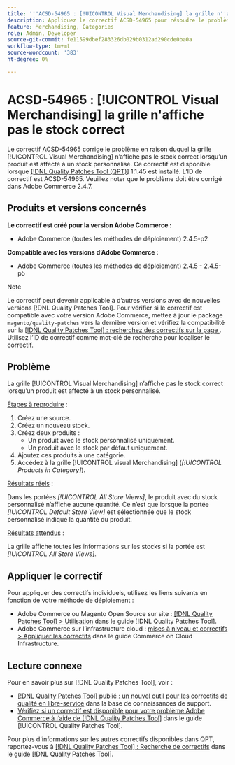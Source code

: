 ```yaml
---
title: '''ACSD-54965 : [!UICONTROL Visual Merchandising] la grille n''affiche pas le bon stock'''
description: Appliquez le correctif ACSD-54965 pour résoudre le problème Adobe Commerce en raison duquel la grille [!UICONTROL Visual Merchandising] n’affiche pas le stock correct lorsqu’un produit est affecté à un stock personnalisé.
feature: Merchandising, Categories
role: Admin, Developer
source-git-commit: fe11599dbef283326db029b0312ad290cde0ba0a
workflow-type: tm+mt
source-wordcount: '383'
ht-degree: 0%

---
```


# ACSD-54965 : [!UICONTROL Visual Merchandising] la grille n&#39;affiche pas le stock correct

Le correctif ACSD-54965 corrige le problème en raison duquel la grille [!UICONTROL Visual Merchandising] n’affiche pas le stock correct lorsqu’un produit est affecté à un stock personnalisé. Ce correctif est disponible lorsque [[!DNL Quality Patches Tool (QPT)]](https://experienceleague.adobe.com/fr/docs/commerce-knowledge-base/kb/announcements/commerce-announcements/magento-quality-patches-released-new-tool-to-self-serve-quality-patches) 1.1.45 est installé. L’ID de correctif est ACSD-54965. Veuillez noter que le problème doit être corrigé dans Adobe Commerce 2.4.7.

## Produits et versions concernés

**Le correctif est créé pour la version Adobe Commerce :**

* Adobe Commerce (toutes les méthodes de déploiement) 2.4.5-p2

**Compatible avec les versions d’Adobe Commerce :**

* Adobe Commerce (toutes les méthodes de déploiement) 2.4.5 - 2.4.5-p5

>[!NOTE]
>
>Le correctif peut devenir applicable à d’autres versions avec de nouvelles versions [!DNL Quality Patches Tool]. Pour vérifier si le correctif est compatible avec votre version Adobe Commerce, mettez à jour le package `magento/quality-patches` vers la dernière version et vérifiez la compatibilité sur la [[!DNL Quality Patches Tool] : recherchez des correctifs sur la page ](https://experienceleague.adobe.com/tools/commerce-quality-patches/index.html?lang=fr). Utilisez l’ID de correctif comme mot-clé de recherche pour localiser le correctif.

## Problème

La grille [!UICONTROL Visual Merchandising] n’affiche pas le stock correct lorsqu’un produit est affecté à un stock personnalisé.

<u>Étapes à reproduire</u> :

1. Créez une source.
1. Créez un nouveau stock.
1. Créez deux produits :
   * Un produit avec le stock personnalisé uniquement.
   * Un produit avec le stock par défaut uniquement.
1. Ajoutez ces produits à une catégorie.
1. Accédez à la grille [!UICONTROL visual Merchandising] (*[!UICONTROL Products in Category]*).

<u>Résultats réels</u> :

Dans les portées *[!UICONTROL All Store Views]*, le produit avec du stock personnalisé n’affiche aucune quantité. Ce n’est que lorsque la portée *[!UICONTROL Default Store View]* est sélectionnée que le stock personnalisé indique la quantité du produit.

<u>Résultats attendus</u> :

La grille affiche toutes les informations sur les stocks si la portée est *[!UICONTROL All Store Views]*.

## Appliquer le correctif

Pour appliquer des correctifs individuels, utilisez les liens suivants en fonction de votre méthode de déploiement :

* Adobe Commerce ou Magento Open Source sur site : [[!DNL Quality Patches Tool] > Utilisation](/help/tools/quality-patches-tool/usage.md) dans le guide [!DNL Quality Patches Tool].
* Adobe Commerce sur l’infrastructure cloud : [mises à niveau et correctifs > Appliquer les correctifs](https://experienceleague.adobe.com/docs/commerce-cloud-service/user-guide/develop/upgrade/apply-patches.html?lang=fr) dans le guide Commerce on Cloud Infrastructure.

## Lecture connexe

Pour en savoir plus sur [!DNL Quality Patches Tool], voir :

* [[!DNL Quality Patches Tool] publié : un nouvel outil pour les correctifs de qualité en libre-service](https://experienceleague.adobe.com/fr/docs/commerce-knowledge-base/kb/announcements/commerce-announcements/magento-quality-patches-released-new-tool-to-self-serve-quality-patches) dans la base de connaissances de support.
* [Vérifiez si un correctif est disponible pour votre problème Adobe Commerce à l’aide de  [!DNL Quality Patches Tool]](/help/tools/quality-patches-tool/patches-available-in-qpt/check-patch-for-magento-issue-with-magento-quality-patches.md) dans le guide [!UICONTROL Quality Patches Tool].


Pour plus d&#39;informations sur les autres correctifs disponibles dans QPT, reportez-vous à [[!DNL Quality Patches Tool] : Recherche de correctifs](https://experienceleague.adobe.com/tools/commerce-quality-patches/index.html?lang=fr) dans le guide [!DNL Quality Patches Tool].
